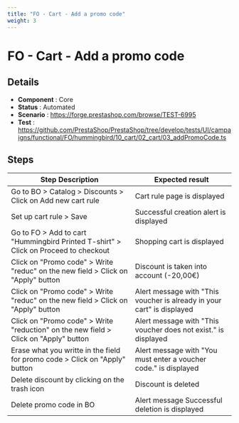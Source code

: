 ```yaml
---
title: "FO - Cart - Add a promo code"
weight: 3
---
```


# FO - Cart - Add a promo code
## Details
* **Component** : Core
* **Status** : Automated
* **Scenario** : https://forge.prestashop.com/browse/TEST-6995
* **Test** : https://github.com/PrestaShop/PrestaShop/tree/develop/tests/UI/campaigns/functional/FO/hummingbird/10_cart/02_cart/03_addPromoCode.ts

## Steps
| Step Description | Expected result |
| ----- | ----- |
| Go to BO > Catalog > Discounts > Click on Add new cart rule | Cart rule page is displayed |
| Set up cart rule > Save | Successful creation alert is displayed |
| Go to FO > Add to cart "Hummingbird Printed T-shirt" > Click on Proceed to checkout | Shopping cart is displayed |
| Click on "Promo code" > Write "reduc" on the new field > Click on "Apply" button | Discount is taken into account (-20,00€) |
| Click on "Promo code" > Write "reduc" on the new field > Click on "Apply" button | Alert message with "This voucher is already in your cart" is displayed |
| Click on "Promo code" > Write "reduction" on the new field > Click on "Apply" button | Alert message with "This voucher does not exist." is displayed |
| Erase what you writte in the field for promo code > Click on "Apply" button | Alert message with "You must enter a voucher code." is displayed |
| Delete discount by clicking on the trash icon | Discount is deleted |
| Delete promo code in BO | Alert message Successful deletion is displayed |
